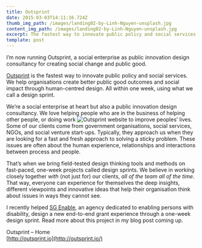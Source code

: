 ```yaml
---
title: Outsprint
date: 2015-03-03T14:11:16.724Z
thumb_img_path: /images/landing02-by-Linh-Nguyen-unsplash.jpg
content_img_path: /images/landing02-by-Linh-Nguyen-unsplash.jpg
excerpt: The fastest way to innovate public policy and social services
template: post
---
```

I’m now running Outsprint, a social enterprise as public innovation design consultancy for creating social change and public good.

[Outsprint](http://outsprint.io/) is the fastest way to innovate public policy and social services. We help organisations create better public good outcomes and social impact through human-centred design. All within one week, using what we call a design sprint.

We’re a social enterprise at heart but also a public innovation design consultancy. We love helping people who are in the business of helping other people, or doing work ![Outsprint website](/images/One-pager.png) to improve peoples’ lives. Some of our clients come from government organisations, social services, NGOs, and social venture start-ups. Typically, they approach us when they are looking for a fast and fresh approach to solving a sticky problem. These issues are often about the human experience, relationships and interactions between process and people.

That’s when we bring field-tested design thinking tools and methods on fast-paced, one-week projects called design sprints. We believe in working closely together *with* (not just for) our clients, *all of the team all of the time*. That way, everyone can experience for themselves the deep insights, different viewpoints and innovative ideas that help their organisation think about issues in ways they cannot see.

I recently helped [SG Enable](https://www.sgenable.sg/), an agency dedicated to enabling persons with disability, design a new end-to-end grant experience through a one-week design sprint. Read more about this project in my blog post coming up.

Outsprint – Home\
[http://outsprint.io](http://outsprint.io/)

